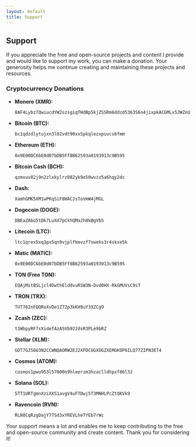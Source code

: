 ```yaml
---
layout: default
title: Support
---
```


## Support

If you appreciate the free and open-source projects and content I provide and would like to support my work, you can make a donation. Your generosity helps me continue creating and maintaining these projects and resources.

### Cryptocurrency Donations

- **Monero (XMR):**
  ```
  8AF4Lybz7QwiucdYW2szsgiqTHdBp5kjZSSRm6ddzd5363S6n4jixpkACGMLx5JWZnUR5MnGF7cMoidjppruAvLvMe2ovHZ
  ```

- **Bitcoin (BTC):**
  ```
  bc1qdzdlytujxn3l02vdt90xx5pkqlezxpuucs6fmm
  ```

- **Ethereum (ETH):**
  ```
  0x9E00DC6bE0d07bDB5Ff8B62593a0193913c9B595
  ```

- **Bitcoin Cash (BCH):**
  ```
  qzmxuv82j9n2zlxkylrz882yk9e50wvzz5a6hqy2dc
  ```

- **Dash:**
  ```
  XamhGMK5XM1wPKqSiF8HACJsToVmW4jMGL
  ```

- **Dogecoin (DOGE):**
  ```
  DBEaZAbo5tDk7LuXd7pCkhQMa2h8kBgVbS
  ```

- **Litecoin (LTC):**
  ```
  ltc1qrex5xq3px5qn9vjplfkmvzf7sweks3r4skxe5k
  ```

- **Matic (MATIC):**
  ```
  0x9E00DC6bE0d07bDB5Ff8B62593a0193913c9B595
  ```

- **TON (Free TON):**
  ```
  EQAjMitBSLjcl4DwthElddvuRSW3N-Dvd0HX-RkGMUVsC9sT
  ```

- **TRON (TRX):**
  ```
  TUT762nFQQRoXvDe1Z72p3kKH9uY3XZCg9
  ```

- **Zcash (ZEC):**
  ```
  t1WbpyRF7sXidefAzA5Vb922dsR3PLe9bRZ
  ```

- **Stellar (XLM):**
  ```
  GDT7GJS6U3N2CCWNQAORW2EJ2XFDCUGXOGZXEMGKOP6ILQ77ZIPN3ET4
  ```

- **Cosmos (ATOM):**
  ```
  cosmos1pwu953l57000n9hleerzm3hzaclldhpxf86l32
  ```

- **Solana (SOL):**
  ```
  5TT1URTgmnXziXXS1avgV4uF7Dwj5f3MNHLPcZtQKVk9
  ```

- **Ravencoin (RVN):**
  ```
  RLN8CqRzgDajY77Sd3xYREVLheTYEb7rWc
  ```

Your support means a lot and enables me to keep contributing to the free and open-source community and create content. Thank you for considering it!
